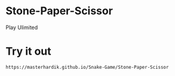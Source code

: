 # Stone-Paper-Scissor

Play Ulimited

# Try it out

    https://masterhardik.github.io/Snake-Game/Stone-Paper-Scissor
